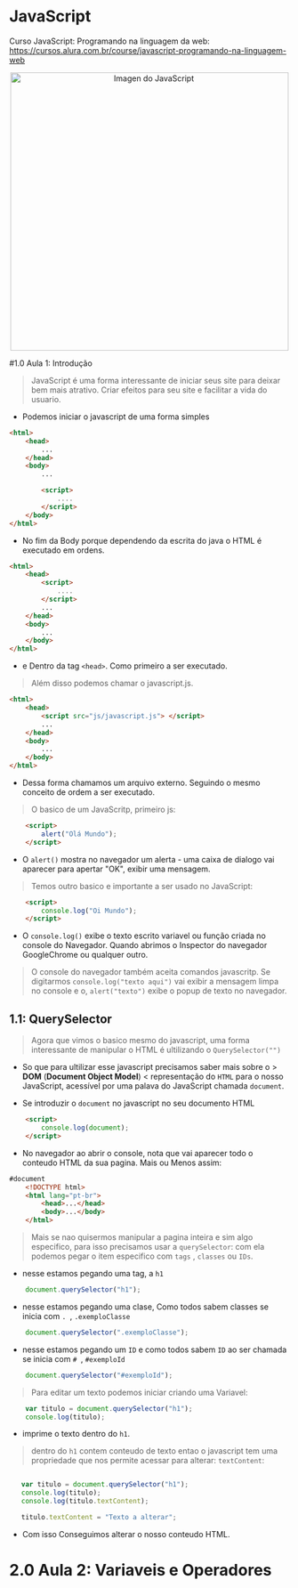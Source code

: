 # JavaScript
Curso JavaScript: Programando na linguagem da web: https://cursos.alura.com.br/course/javascript-programando-na-linguagem-web


<p align="center">
<img src="https://d2tycqyw09ngo1.cloudfront.net/be-content/uploads/2018/04/23170601/frameworks-js2-1.png" width="500" alt="Imagen do JavaScript">

#1.0 Aula 1: Introdução

>JavaScript é uma forma interessante de iniciar seus site para deixar bem mais atrativo. Criar efeitos para seu site e facilitar a vida do usuario.

- Podemos iniciar o javascript de uma forma simples

```html
<html>
    <head>
        ...
    </head>
    <body>
        ...

        <script>
            ....
        </script>
    </body>
</html>
```
- No fim da Body porque dependendo da escrita do java o HTML é executado em ordens.

```html
<html>
    <head>
        <script>
            ....
        </script>
        ...
    </head>
    <body>
        ...
    </body>
</html>
```
- e Dentro da tag ```<head>```. Como primeiro a ser executado.

> Além disso podemos chamar o javascript.js.
```html
<html>
    <head>
        <script src="js/javascript.js"> </script>
        ...
    </head>
    <body>
        ...
    </body>
</html>
```
- Dessa forma chamamos um arquivo externo. Seguindo o mesmo conceito de ordem a ser executado.

> O basico de um JavaScritp, primeiro js:

```html
    <script>
        alert("Olá Mundo");
    </script>
```
- O ```alert()``` mostra no navegador um alerta - uma caixa de dialogo vai aparecer para apertar "OK", exibir uma mensagem.

> Temos outro basico e importante a ser usado no JavaScript:
```html
    <script>
        console.log("Oi Mundo");
    </script>
```
- O ```console.log()``` exibe o texto escrito variavel ou função criada no console do Navegador. Quando abrimos o Inspector do navegador GoogleChrome ou qualquer outro.

> O console do navegador também aceita comandos javascritp. Se digitarmos ```console.log("texto aqui")``` vai exibir a mensagem limpa no console e o, ```alert("texto")``` exibe o popup de texto no navegador.

## 1.1: QuerySelector

>Agora que vimos o basico mesmo do javascript, uma forma interessante de manipular o HTML é ultilizando o ```QuerySelector("")```

- So que para ultilizar esse javascript precisamos saber mais sobre o > **DOM** (**Document Object Model**) < representação do ```HTML``` para o nosso JavaScript, acessível por uma palava do JavaScript chamada ```document```.

- Se introduzir o ```document``` no javascript no seu documento HTML
```html
    <script>
        console.log(document);
    </script>
```

- No navegador ao abrir o console, nota que vai aparecer todo o conteudo HTML da sua pagina. Mais ou Menos assim:

```html
#document
    <!DOCTYPE html>
    <html lang="pt-br">
        <head>...</head>
        <body>...</body>
    </html>
```

> Mais se nao quisermos manipular a pagina inteira e sim algo especifico, para isso precisamos usar a ```querySelector```: com ela podemos pegar o item especifico com ```tags``` , ```classes``` ou ```IDs```.


- nesse estamos pegando uma tag, a ```h1```
```js
    document.querySelector("h1");
```

- nesse estamos pegando uma clase, Como todos sabem classes se inicia com ```. ```, ```.exemploClasse```
```js
    document.querySelector(".exemploClasse");
```

- nesse estamos pegando um ```ID``` e como todos sabem ```ID``` ao ser chamada se inicia com ```# ```, ```#exemploId```
```js
    document.querySelector("#exemploId");
```

> Para editar um texto podemos iniciar criando uma Variavel:

```js
    var titulo = document.querySelector("h1");
    console.log(titulo);
```
 - imprime o texto dentro do ```h1```.

 > dentro do ```h1``` contem conteudo de texto entao o javascript tem uma propriedade que nos permite acessar para alterar:  ```textContent```:

 ```js

    var titulo = document.querySelector("h1");
    console.log(titulo);
    console.log(titulo.textContent);

    titulo.textContent = "Texto a alterar";
```
- Com isso Conseguimos alterar o nosso conteudo HTML.

# 2.0 Aula 2: Variaveis e Operadores





















